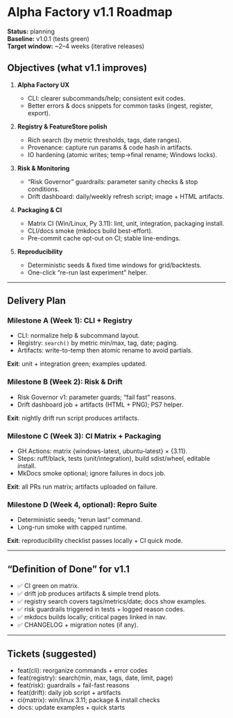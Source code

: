 # Alpha Factory v1.1 Roadmap

**Status:** planning  
**Baseline:** v1.0.1 (tests green)  
**Target window:** ~2–4 weeks (iterative releases)

## Objectives (what v1.1 improves)
1. **Alpha Factory UX**  
   - CLI: clearer subcommands/help; consistent exit codes.  
   - Better errors & docs snippets for common tasks (ingest, register, export).

2. **Registry & FeatureStore polish**  
   - Rich search (by metric thresholds, tags, date ranges).  
   - Provenance: capture run params & code hash in artifacts.  
   - IO hardening (atomic writes; temp->final rename; Windows locks).

3. **Risk & Monitoring**  
   - “Risk Governor” guardrails: parameter sanity checks & stop conditions.  
   - Drift dashboard: daily/weekly refresh script; image + HTML artifacts.

4. **Packaging & CI**  
   - Matrix CI (Win/Linux, Py 3.11): lint, unit, integration, packaging install.  
   - CLI/docs smoke (mkdocs build best-effort).  
   - Pre-commit cache opt-out on CI; stable line-endings.

5. **Reproducibility**  
   - Deterministic seeds & fixed time windows for grid/backtests.  
   - One-click “re-run last experiment” helper.

---

## Delivery Plan

### Milestone A (Week 1): CLI + Registry
- CLI: normalize help & subcommand layout.
- Registry: `search()` by metric min/max, tag, date; paging.
- Artifacts: write-to-temp then atomic rename to avoid partials.

**Exit**: unit + integration green; examples updated.

### Milestone B (Week 2): Risk & Drift
- Risk Governor v1: parameter guards; “fail fast” reasons.
- Drift dashboard job + artifacts (HTML + PNG); PS7 helper.

**Exit**: nightly drift run script produces artifacts.

### Milestone C (Week 3): CI Matrix + Packaging
- GH Actions: matrix {windows-latest, ubuntu-latest} × {3.11}.
- Steps: ruff/black, tests (unit/integration), build sdist/wheel, editable install.
- MkDocs smoke optional; ignore failures in docs job.

**Exit**: all PRs run matrix; artifacts uploaded on failure.

### Milestone D (Week 4, optional): Repro Suite
- Deterministic seeds; “rerun last” command.
- Long-run smoke with capped runtime.

**Exit**: reproducibility checklist passes locally + CI quick mode.

---

## “Definition of Done” for v1.1
- ✅ CI green on matrix.  
- ✅ drift job produces artifacts & simple trend plots.  
- ✅ registry search covers tags/metrics/date; docs show examples.  
- ✅ risk guardrails triggered in tests + logged reason codes.  
- ✅ mkdocs builds locally; critical pages linked in nav.  
- ✅ CHANGELOG + migration notes (if any).

---

## Tickets (suggested)
- feat(cli): reorganize commands + error codes
- feat(registry): search(min, max, tags, date, limit, page)
- feat(risk): guardrails + fail-fast reasons
- feat(drift): daily job script + artifacts
- ci(matrix): win/linux 3.11; package & install checks
- docs: update examples + quick starts
